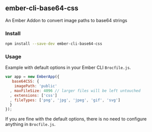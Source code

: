 ## ember-cli-base64-css

An Ember Addon to convert image paths to base64 strings

### Install
``` sh
npm install --save-dev ember-cli-base64-css
```

### Usage
Example with default options in your Ember CLI `Brocfile.js`.

```js
var app = new EmberApp({
   base64CSS: {
    imagePath: 'public'
  , maxFileSize: 4096 // larger files will be left untouched
  , extensions: ['css']
  , fileTypes: ['png', 'jpg', 'jpeg', 'gif', 'svg']
  }
});
```

If you are fine with the default options, there is no need to configure anything in `Brocfile.js`.


